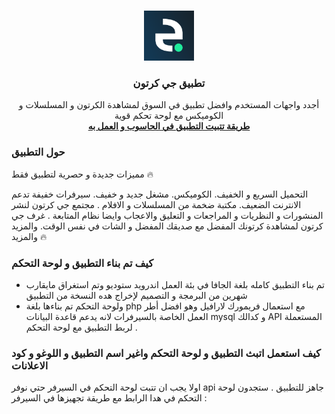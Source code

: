 <!-- Improved compatibility of back to top link: See: https://github.com/othneildrew/Best-README-Template/pull/73 -->
<a name="readme-top"></a>

<!-- PROJECT LOGO -->
<br />
<div align="center">
  <a href="https://github.com/othneildrew/Best-README-Template">
    <img src="app/src/main/res/drawable/logo.png" alt="Logo" width="80" height="80">
  </a>

  <h3 align="center">تطبيق جي كرتون</h3>

  <p align="center">
    أجدد واجهات المستخدم وافضل تطبيق في السوق لمشاهدة الكرتون و المسلسلات و الكوميكس مع لوحة تحكم قوية
    <br />
    <a href="https://github.com/othneildrew/Best-README-Template"><strong> طريقة تتبيت التطبيق في الحاسوب و العمل به </strong></a>
    <br />
  </p>
</div>





<!-- ABOUT THE PROJECT -->
### حول التطبيق 


مميزات جديدة و حصرية لتطبيق فقط 🔥

التحميل السريع و الخفيف. 
الكوميكس.
مشغل جديد و خفيف.
سيرفرات خفيفة تدعم الانترنت الضعيف.
مكتبة ضخمة من المسلسلات و الافلام .
مجتمع جي كرتون لنشر المنشورات و النظريات و المراجعات و التعليق والاعجاب
وايضا نظام المتابعة .
غرف جي كرتون لمشاهدة كرتونك المفضل مع صديقك المفضل و الشات في نفس الوقت.
والمزيد والمزيد 🔥








### كيف تم بناء التطبيق و لوحة التحكم 

 * تم بناء التطبيق كامله بلغة الجافا في بئة العمل اندرويد ستوديو وتم استغراق مايقارب شهرين من البرمجة و التصميم لإخراج هده النسخة من التطبيق
 * ولوحة التحكم تم بناءها بلغة php مع استعمال فريمورك لارافيل وهو افضل أطر العمل الخاصة بالسيرفرات لانه يدعم قاعدة البيانات mysql و كدالك API المستعملة لربط التطبيق مع لوحة التحكم .





<!-- GETTING STARTED -->
### كيف استعمل اتبث التطبيق و لوحة التحكم واغير اسم التطبيق و اللوغو و كود الاعلانات

اولا يجب ان تتبت لوحة التحكم في السيرفر حتي نوفر api جاهز للتطبيق . ستجدون لوحة التحكم في هدا الرابط مع طريقة تجهيزها في السيرفر : 


